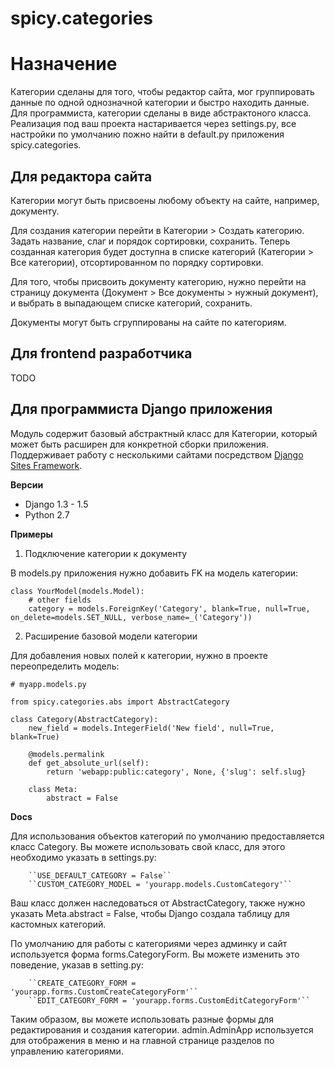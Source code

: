 spicy.categories
================

Назначение
==========

Категории сделаны для того, чтобы редактор сайта, мог группировать данные по
одной однозначной категории и быстро находить данные. Для программиста, категории
сделаны  в виде абстрактоного класса. Реализация под ваш проекта настаривается через settings.py,
все настройки по умолчанию пожно найти в default.py приложения spicy.categories.

Для редактора сайта
-------------------

Категории могут быть присвоены любому объекту на сайте, например, документу.

Для создания категории перейти в Категории > Создать категорию. Задать название, слаг и порядок сортировки, сохранить. Теперь созданная категория будет доступна в списке категорий (Категории > Все категории), отсортированном по порядку сортировки.

Для того, чтобы присвоить документу категорию, нужно перейти на страницу документа (Документ > Все документы > нужный документ), и выбрать в выпадающем списке категорий, сохранить.

Документы могут быть сгруппированы на сайте по категориям.

Для frontend разработчика
-------------------------

TODO

Для программиста Django приложения
----------------------------------

Модуль содержит базовый абстрактный класс для Категории, который может быть расширен для конкретной сборки приложения. Поддерживает работу с несколькими сайтами посредством [Django Sites Framework].

**Версии**
- Django 1.3 - 1.5
- Python 2.7

**Примеры**

1. Подключение категории к документу

В models.py приложения нужно добавить FK на модель категории:

    class YourModel(models.Model):
        # other fields
        category = models.ForeignKey('Category', blank=True, null=True, on_delete=models.SET_NULL, verbose_name=_('Category'))

2. Расширение базовой модели категории

Для добавления новых полей к категории, нужно в проекте переопределить модель:

    # myapp.models.py

    from spicy.categories.abs import AbstractCategory

    class Category(AbstractCategory):
        new_field = models.IntegerField('New field', null=True, blank=True)

        @models.permalink
        def get_absolute_url(self):
            return 'webapp:public:category', None, {'slug': self.slug}

        class Meta:
            abstract = False




**Docs**

Для использования объектов категорий по умолчанию предоставляется класс Category. Вы можете использовать свой класс, для этого необходимо указать в settings.py:

        ``USE_DEFAULT_CATEGORY = False``
        ``CUSTOM_CATEGORY_MODEL = 'yourapp.models.CustomCategory'``

Ваш класс должен наследоваться от AbstractCategory, также нужно указать Meta.abstract = False, чтобы Django создала таблицу для кастомных категорий.

По умолчанию для работы с категориями через админку и сайт используется форма forms.CategoryForm. Вы можете изменить это поведение, указав в setting.py:

        ``CREATE_CATEGORY_FORM = 'yourapp.forms.CustomCreateCategoryForm'``
        ``EDIT_CATEGORY_FORM = 'yourapp.forms.CustomEditCategoryForm'``

Таким образом, вы можете использовать разные формы для редактирования и создания категории.
admin.AdminApp используется для отображения в меню и на главной странице разделов по управлению категориями.

[django sites framework]: <https://djbook.ru/rel1.4/ref/contrib/sites.html>
